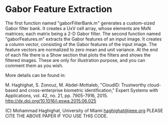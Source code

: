 # Gabor Feature Extraction

The first function named "gaborFilterBank.m" generates a custom-sized Gabor filter bank. It creates a UxV cell array, whose elements are MxN matrices; each matrix being a 2-D Gabor filter. The second function named "gaborFeatures.m" extracts the Gabor features of an input image. It creates a column vector, consisting of the Gabor features of the input image. The feature vectors are normalized to zero mean and unit variance. At the end of each file there is a Show section that plots the filters and shows the filtered images. These are only for illustration purpose, and you can comment them as you wish.


More details can be found in:

M. Haghighat, S. Zonouz, M. Abdel-Mottaleb, "CloudID: Trustworthy cloud-based and cross-enterprise biometric identification," Expert Systems with Applications, vol. 42, no. 21, pp. 7905-7916, 2015.
http://dx.doi.org/10.1016/j.eswa.2015.06.025


(C)	Mohammad Haghighat, University of Miami
	haghighat@ieee.org
	PLEASE CITE THE ABOVE PAPER IF YOU USE THIS CODE.
